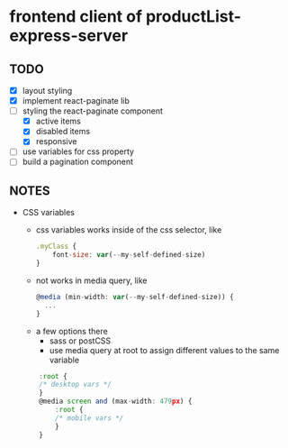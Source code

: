 # frontend client of productList-express-server

## TODO

- [x] layout styling
- [x] implement react-paginate lib
- [ ] styling the react-paginate component
  - [x] active items
  - [x] disabled items
  - [x] responsive
- [ ] use variables for css property
- [ ] build a pagination component

## NOTES

+ CSS variables
    * css variables works inside of the css selector, like 
      ```javascript
      .myClass {
          font-size: var(--my-self-defined-size)
      }
      ```
    * not works in media query, like
      ```javascript
      @media (min-width: var(--my-self-defined-size)) {
        ...
      }
      ```
    * a few options there
      - sass or postCSS
      - use media query at root to assign different values to the same variable

    ```javascript
        :root {
        /* desktop vars */
        }
        @media screen and (max-width: 479px) {
            :root {
            /* mobile vars */
            }
        }
    ```